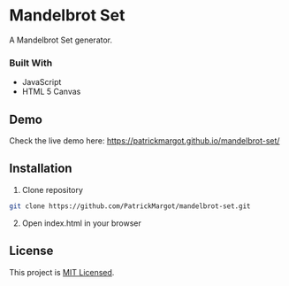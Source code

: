 # Mandelbrot Set
A Mandelbrot Set generator.

### Built With
* JavaScript
* HTML 5 Canvas

## Demo
Check the live demo here: https://patrickmargot.github.io/mandelbrot-set/

## Installation
1. Clone repository
```sh
git clone https://github.com/PatrickMargot/mandelbrot-set.git
```
2. Open index.html in your browser

## License
This project is [MIT Licensed](https://choosealicense.com/licenses/mit/).

